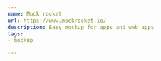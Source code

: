 ```yaml
---
name: Mock rocket
url: https://www.mockrocket.io/
description: Easy mockup for apps and web apps
tags:
- mockup

---
```

